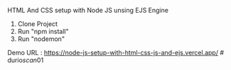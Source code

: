HTML And CSS setup with Node JS unsing EJS Engine

1. Clone Project
2. Run "npm install"
3. Run "nodemon"

Demo URL : https://node-js-setup-with-html-css-js-and-ejs.vercel.app/
#   d u r i o _ s c a n _ 0 1  
 